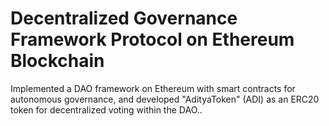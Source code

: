 # Decentralized Governance Framework Protocol on Ethereum Blockchain
Implemented a DAO framework on Ethereum with smart contracts for autonomous governance, and developed "AdityaToken" (ADI) as an ERC20 token for decentralized voting within the DAO..
